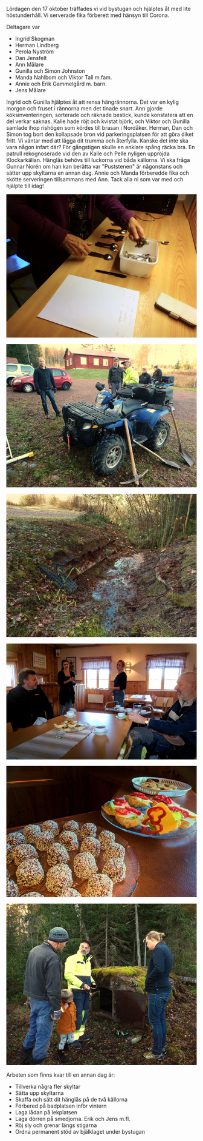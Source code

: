 Lördagen den 17 oktober träffades vi vid bystugan och hjälptes åt med lite höstunderhåll. Vi serverade fika förberett med hänsyn till Corona.

Deltagare var
- Ingrid Skogman
- Herman Lindberg
- Perola Nyström
- Dan Jensfelt
- Ann Målare
- Gunilla och Simon Johnston
- Manda Nahlbom och Viktor Tall m.fam.
- Annie och Erik Gammelgård m. barn.
- Jens Målare

Ingrid och Gunilla hjälptes åt att rensa hängrännorna. Det var en kylig morgon och fruset i rännorna men det tinade snart. Ann gjorde köksinventeringen, sorterade och räknade bestick, kunde konstatera att en del verkar saknas. Kalle hade röjt och kvistat björk, och Viktor och Gunilla samlade ihop rishögen som kördes till brasan i Nordåker. Herman, Dan och Simon tog bort den kollapsade bron vid parkeringsplatsen för att göra diket fritt. Vi väntar med att lägga dit trumma och återfylla. Kanske det inte ska vara någon infart där? För gångstigen skulle en enklare spång räcka bra. En patrull rekognoserade vid den av Kalle och Pelle nyligen uppröjda Klockarkällan. Hänglås behövs till luckorna vid båda källorna. Vi ska fråga Gunnar Norén om han kan berätta var "Puststenen" är någonstans och sätter upp skyltarna en annan dag. Annie och Manda förberedde fika och skötte serveringen tillsammans med Ann. Tack alla ni som var med och hjälpte till idag!

![Ann räknar bestick](../assets/img/202010-arbetsdag/IMG_20201017_095330.jpg)

![Redskap och manskap för brobygge](../assets/img/202010-arbetsdag/IMG_20201017_102434.jpg)

![Efter uppröjningen](../assets/img/202010-arbetsdag/IMG_20201017_102527.jpg)

![Fikastund](../assets/img/202010-arbetsdag/IMG_20201017_105209.jpg)

![Finduppa](../assets/img/202010-arbetsdag/IMG_20201017_105232.jpg)

![Vid Klockarkällan](../assets/img/202010-arbetsdag/IMG_20201017_114232.jpg)

Arbeten som finns kvar till en annan dag är:
- Tillverka några fler skyltar
- Sätta upp skyltarna
- Skaffa och sätt dit hänglås på de två källorna
- Förbered på badplatsen inför vintern
- Laga lådan på lekplatsen
- Laga dörren på smedjorna. Erik och Jens m.fl.
- Röj sly och grenar längs stigarna
- Ordna permanent stöd av bjälklaget under bystugan
